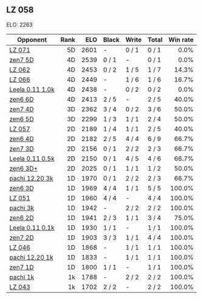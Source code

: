 ## LZ 058 ##

ELO: 2263

Opponent | Rank | ELO | Black | Write | Total | Win rate
---------|-----:|----:|-------|-------|-------|-------:
[LZ 071](LZ%20071.md) | 5D | 2601 | - | 0 / 1 | 0 / 1 | 0.0%
[zen7 5D](zen7%205D.md) | 4D | 2539 | 0 / 1 | - | 0 / 1 | 0.0%
[LZ 062](LZ%20062.md) | 4D | 2453 | 0 / 2 | 1 / 5 | 1 / 7 | 14.3%
[LZ 066](LZ%20066.md) | 4D | 2449 | - | 1 / 6 | 1 / 6 | 16.7%
[Leela 0.11 1.0k](Leela%200.11%201.0k.md) | 4D | 2438 | - | 0 / 2 | 0 / 2 | 0.0%
[zen6 6D](zen6%206D.md) | 4D | 2413 | 2 / 5 | - | 2 / 5 | 40.0%
[zen7 4D](zen7%204D.md) | 3D | 2362 | 3 / 4 | 0 / 2 | 3 / 6 | 50.0%
[zen6 5D](zen6%205D.md) | 3D | 2299 | 1 / 3 | 1 / 1 | 2 / 4 | 50.0%
[LZ 057](LZ%20057.md) | 2D | 2189 | 1 / 4 | 1 / 1 | 2 / 5 | 40.0%
[zen6 4D](zen6%204D.md) | 2D | 2182 | 2 / 5 | 4 / 4 | 6 / 9 | 66.7%
[zen7 3D](zen7%203D.md) | 2D | 2156 | 0 / 1 | 2 / 2 | 2 / 3 | 66.7%
[Leela 0.11 0.5k](Leela%200.11%200.5k.md) | 2D | 2150 | 0 / 1 | 4 / 5 | 4 / 6 | 66.7%
[zen6 3D+](zen6%203D+.md) | 2D | 2025 | 0 / 1 | 1 / 1 | 1 / 2 | 50.0%
[pachi 12.20 3k](pachi%2012.20%203k.md) | 1D | 1970 | 0 / 1 | 2 / 2 | 2 / 3 | 66.7%
[zen6 3D](zen6%203D.md) | 1D | 1969 | 4 / 4 | 1 / 1 | 5 / 5 | 100.0%
[LZ 051](LZ%20051.md) | 1D | 1960 | 4 / 4 | - | 4 / 4 | 100.0%
[pachi 3k](pachi%203k.md) | 1D | 1942 | - | 2 / 2 | 2 / 2 | 100.0%
[zen6 2D](zen6%202D.md) | 1D | 1941 | 2 / 3 | 1 / 1 | 3 / 4 | 75.0%
[Leela 0.11 0.1k](Leela%200.11%200.1k.md) | 1D | 1930 | 1 / 1 | - | 1 / 1 | 100.0%
[zen7 2D](zen7%202D.md) | 1D | 1903 | 3 / 3 | 1 / 1 | 4 / 4 | 100.0%
[LZ 046](LZ%20046.md) | 1D | 1868 | - | 1 / 1 | 1 / 1 | 100.0%
[pachi 12.20 1k](pachi%2012.20%201k.md) | 1D | 1833 | - | 1 / 1 | 1 / 1 | 100.0%
[zen7 1D](zen7%201D.md) | 1D | 1800 | 1 / 1 | - | 1 / 1 | 100.0%
[pachi 1k](pachi%201k.md) | 1k | 1788 | - | 2 / 2 | 2 / 2 | 100.0%
[LZ 043](LZ%20043.md) | 1k | 1702 | 2 / 2 | - | 2 / 2 | 100.0%
